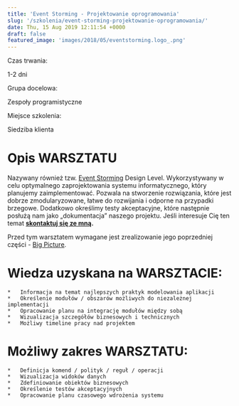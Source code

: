 ```yaml
---
title: 'Event Storming - Projektowanie oprogramowania'
slug: '/szkolenia/event-storming-projektowanie-oprogramowania/'
date: Thu, 15 Aug 2019 12:11:54 +0000
draft: false
featured_image: 'images/2018/05/eventstorming.logo_.png'
---
```


Czas trwania:

1-2 dni

Grupa docelowa:

Zespoły programistyczne

Miejsce szkolenia:

Siedziba klienta

Opis WARSZTATU
==============

Nazywany również tzw. [Event Storming](/2018/12/06/event-storming-jak-szybko-odkrywac-nieznane/) Design Level. Wykorzystywany w celu optymalnego zaprojektowania systemu informatycznego, który planujemy zaimplementować. Pozwala na stworzenie rozwiązania, które jest dobrze zmodularyzowane, łatwe do rozwijania i odporne na przypadki brzegowe. Dodatkowo określimy testy akceptacyjne, które następnie posłużą nam jako „dokumentacja” naszego projektu. Jeśli interesuje Cię ten temat **[skontaktuj się ze mną](https://radekmaziarka.pl/kontakt).**

Przed tym warsztatem wymagane jest zrealizowanie jego poprzedniej części - [Big Picture](/szkolenia/event-storming-big-picture/).

Wiedza uzyskana na WARSZTACIE:
==============================

 	*   Informacja na temat najlepszych praktyk modelowania aplikacji
 	*   Określenie modułów / obszarów możliwych do niezależnej implementacji
 	*   Opracowanie planu na integrację modułów między sobą
 	*   Wizualizacja szczegółów biznesowych i technicznych
 	*   Możliwy timeline pracy nad projektem

Możliwy zakres WARSZTATU:
=========================

 	*   Definicja komend / polityk / reguł / operacji
 	*   Wizualizacja widoków danych
 	*   Zdefiniowanie obiektów biznesowych
 	*   Określenie testów akceptacyjnych
 	*   Opracowanie planu czasowego wdrożenia systemu